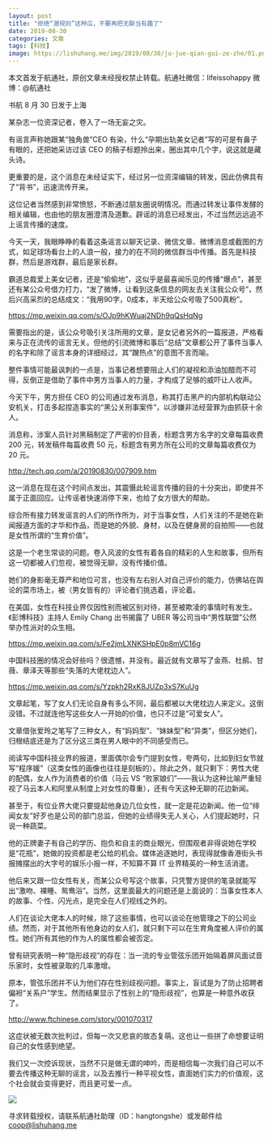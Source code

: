 ```yaml
---
layout: post
title: "拒绝“潜规则”这种瓜，不要再把无聊当有趣了"
date: 2019-08-30
categories: 文章
tags: [科技]
image: https://lishuhang.me/img/2019/08/30/ju-jue-qian-gui-ze-zhe/01.png
---
```


本文首发于航通社，原创文章未经授权禁止转载。航通社微信：lifeissohappy 微博：@航通社

书航 8 月 30 日发于上海

某杂志一位资深记者，卷入了一场无妄之灾。

有谣言声称她跟某“独角兽”CEO 有染，什么“孕期出轨美女记者”写的可是有鼻子有眼的，还把她采访过该 CEO 的稿子标题拎出来，圈出其中几个字，说这就是藏头诗。

更重要的是，这个消息在未经证实下，经过另一位资深编辑的转发，因此仿佛具有了“背书”，迅速流传开来。

这位记者当然感到非常愤怒，不断通过朋友圈说明情况。而通过转发让事件发酵的相关编辑，也由他的朋友圈澄清及道歉。辟谣的消息已经发出，不过当然远远追不上谣言传播的速度。

今天一天，我眼睁睁的看着这条谣言以聊天记录、微信文章、微博消息或截图的方式，如足球场看台上的人浪一般，接力的在不同的微信群当中传播。首先是科技群，然后是游戏群，最后是家长群。

霸道总裁爱上美女记者，还是“偷偷地”，这似乎是最喜闻乐见的传播“爆点”，甚至还有某公众号借力打力，“发了微博，让看到这条信息的网友去关注我公众号”，然后兴高采烈的总结成文：“我用90字，0成本，半天给公众号吸了500真粉”。

https://mp.weixin.qq.com/s/OJp9hKWuaj2NDh9qQsHqNg

需要指出的是，该公众号吸引关注所用的文章，是女记者另外的一篇报道，严格看来与正在流传的谣言无关。但他的引流微博和事后“总结”文章都公开了事件当事人的名字和除了谣言本身的详细经过，其“蹭热点”的意图不言而喻。

整件事情可能最讽刺的一点是，当事记者想要阻止人们的凝视和添油加醋而不可得，反倒正是借助了事件中男方当事人的力量，才构成了足够的威吓让人收声。

今天下午，男方担任 CEO 的公司通过发布消息，称其打击黑产的内部机构联动公安机关，打击多起捏造事实的“黑公关刑事案件”，以涉嫌非法经营罪为由抓获十余人。

消息称，涉案人员针对黑稿制定了严密的价目表，标题含男方名字的文章每篇收费 200 元，转发稿件每篇收费 50 元，标题含有男方所在公司的文章每篇收费仅为 20 元。

http://tech.qq.com/a/20190830/007909.htm

这一消息在现在这个时间点发出，其震慑此轮谣言传播的目的十分突出，即使并不属于正面回应。让传谣者快速消停下来，也给了女方很大的帮助。

综合所有接力转发谣言的人们的所作所为，对于当事女性，人们关注的不是她在新闻报道方面的才华和作品，而是她的外貌、身材，以及在健身房的自拍照——也就是女性所谓的“生育价值”。

这是一个老生常谈的问题。卷入风波的女性有着各自的精彩的人生和故事，但所有这一切都被人们忽视，被觉得无聊，没有传播价值。

她们的身影毫无尊严和地位可言，也没有左右别人对自己评价的能力，仿佛站在舆论的菜市场上，被（男女皆有的）评论者们挑选着，评论着。

在美国，女性在科技业界仅因性别而被区别对待，甚至被欺凌的事情时有发生。《彭博科技》主持人 Emily Chang 出书揭露了 UBER 等公司当中“男性联盟”公然举办性派对的众生相。

https://mp.weixin.qq.com/s/Fe2jmLXNKSHpE0p8mVC16g

中国科技圈的情况会好些吗？很遗憾，并没有。最近就有文章写了金燕、杜鹃、甘薇、章泽天等那些“失落的大佬枕边人”。

https://mp.weixin.qq.com/s/Yzpkh2RxK8JUZp3xS7KuUg

文章起笔，写了女人们无论自身有多么不同，最后都被以大佬枕边人来定义。这倒没错。不过就连他写这些女人一开始的价值，也只不过是“可爱女人”。

文章借张爱玲之笔写了三种女人，有“妈妈型”、“妹妹型”和“异类”，但区分她们，归根结底还是为了区分这三类在男人眼中的不同感受而已。

阅读写中国科技业界的报道，里面偶尔会专门提到女性，夸两句，比如到妇女节就写“程序媛”（这类女性的画像也往往是刻板的）。除此之外，就只剩下：男性大佬的配偶，女人作为消费者的价值（马云 VS “败家娘们”——我认为这种比喻严重轻视了马云本人和阿里从制度上对女性的尊重），还有今天这种无聊的花边新闻。

甚至于，有位业界大佬只要提起他身边几位女性，就一定是花边新闻。他一位“绯闻女友”好歹也是公司的部门总监，但她的业绩得失无人关心，人们提起她时，只说一种蔬菜。

他的正牌妻子有自己的学历、抱负和自主的商业眼光，但围观者非得说她在学校是“花瓶”，她做的投资都是老公给的机会。媒体追逐她时，表现得就像香港街头书报摊摆出的大字号的娱乐小报一样，不知算不算 IT 业界精英的一种生活消遣。

他后来又跟一位女性有关，而某公众号写这个故事，只凭警方提供的笔录就能写出“激吻、裸睡、鸳鸯浴”。当然，这里面最大的问题还是上面说的：当事女性本人的故事、个性、闪光点，是完全在人们视线之外的。

人们在谈论大佬本人的时候，除了这些事情，也可以谈论在他管理之下的公司业绩。然而，对于其他所有他身边的女人们，就只剩下可以在生育角度被人评价的属性。她们所有其他的作为人的属性都会被否定。

曾有研究表明一种“隐形歧视”的存在：当一流的专业管弦乐团开始隔着屏风面试音乐家时，女性被录取的几率激增。

原本，管弦乐团并不认为他们存在性别歧视问题。事实上，盲试是为了防止招聘者偏袒“关系户”学生。然而结果显示了性别上的“隐形歧视”，也算是一种意外收获了。

http://www.ftchinese.com/story/001070317

这症状被无数次批判过，但每一次又悲哀的故态复萌。这也让一些拼了命想要证明自己的女性感到绝望。

我们又一次控诉现状，当然不只是做无谓的呻吟，而是相信每一次我们自己可以不要去传播这种无聊的谣言，以及去推行一种平视女性，直面她们实力的价值观，这个社会就会变得更好，而且更可爱一点。

![](https://lishuhang.me/img/2019/08/30/ju-jue-qian-gui-ze-zhe/01.png)

寻求转载授权，请联系航通社助理（ID：hangtongshe）或发邮件给 coop@lishuhang.me